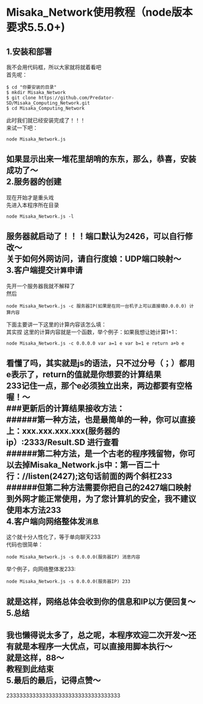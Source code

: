 Misaka_Network使用教程（node版本要求5.5.0+)
===
1.安装和部署
---
我不会用代码框，所以大家就将就着看吧<br>
首先呢：<br>
``` shell
$ cd "你要安装的目录"
$ mkdir Misaka_Network
$ git clone https://github.com/Predator-SD/Misaka_Computing_Network.git
$ cd Misaka_Computing_Network
```
此时我们就已经安装完成了！！！<br>
来试一下吧：<br>
``` shell
node Misaka_Network.js
```
如果显示出来一堆花里胡哨的东东，那么，恭喜，安装成功了～ <br>
2.服务器的创建
---
现在开始才是重头戏<br>
先进入本程序所在目录<br>
``` shell
node Misaka_Network.js -l
```
服务器就启动了！！！端口默认为2426，可以自行修改～<br>
关于如何外网访问，请自行度娘：UDP端口映射～<br>
3.客户端提交`计算`申请
---
先开一个服务器我就不解释了<br>
然后<br>
``` shell
node Misaka_Network.js -c 服务器IP(如果是在同一台机子上可以直接填0.0.0.0) 计算内容
```
下面主要讲一下这里的计算内容该怎么填：<br>
其实捏 这里的计算内容就是一个函数，举个例子：如果我想让她计算1+1：<br>
``` shell
node Misaka_Network.js -c 0.0.0.0 var a=1 e var b=1 e return a+b e
```
看懂了吗，其实就是js的语法，只不过分号（；）都用e表示了，return的值就是你想要的计算结果<br>
233记住一点，那个e必须独立出来，两边都要有空格喔！～<br>
###更新后的计算结果接收方法：<br>
######第一种方法，也是最简单的一种，你可以直接上：xxx.xxx.xxx.xxx(服务器的ip）:2333/Result.SD 进行查看<br>
######第二种方法，是一个古老的程序残留物，你可以去掉Misaka_Network.js中：第一百二十行：//listen(2427);这句话前面的两个斜杠233<br>
######但第二种方法需要你把自己的2427端口映射到外网才能正常使用，为了您计算机的安全，我不建议使用本方法233<br>
4.客户端向网络整体发`消息`
---
这个就十分人性化了，等于单向聊天233<br>
代码也很简单：<br>
``` shell
node Misaka_Network.js -s 0.0.0.0(服务器IP) 消息内容
```
举个例子，向网络整体发233:<br>
``` shell
node Misaka_Network.js -s 0.0.0.0(服务器IP) 233
```
就是这样，网络总体会收到你的信息和IP以方便回复～<br>
5.总结
---
我也懒得说太多了，总之呢，本程序欢迎二次开发～还有就是本程序一大优点，可以直接用脚本执行～<br>
就是这样，88～<br>
教程到此结束<br>
5.最后的最后，记得点赞～
---
23333333333333333333333333333333333<br>
